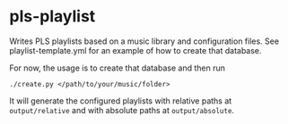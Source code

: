 # pls-playlist
Writes PLS playlists based on a music library and configuration files.
See playlist-template.yml for an example of how to create that database.

For now, the usage is to create that database and then run

`./create.py </path/to/your/music/folder>`

It will generate the configured playlists with relative paths at
`output/relative` and with absolute paths at `output/absolute`.
